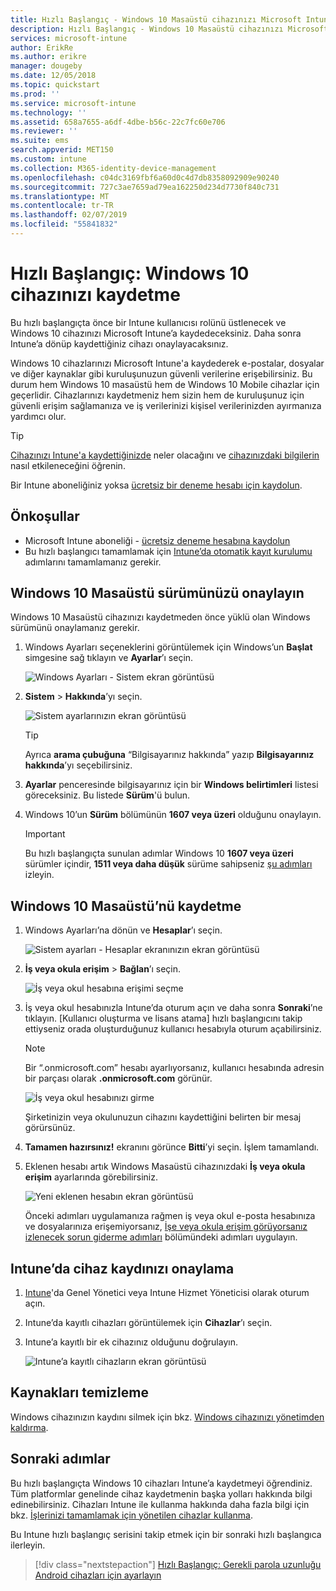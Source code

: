 ```yaml
---
title: Hızlı Başlangıç - Windows 10 Masaüstü cihazınızı Microsoft Intune’a kaydetme
description: Hızlı Başlangıç - Windows 10 Masaüstü cihazınızı Microsoft Intune’a kaydetmek için Şirket Portalı’nı kullanın.
services: microsoft-intune
author: ErikRe
ms.author: erikre
manager: dougeby
ms.date: 12/05/2018
ms.topic: quickstart
ms.prod: ''
ms.service: microsoft-intune
ms.technology: ''
ms.assetid: 658a7655-a6df-4dbe-b56c-22c7fc60e706
ms.reviewer: ''
ms.suite: ems
search.appverid: MET150
ms.custom: intune
ms.collection: M365-identity-device-management
ms.openlocfilehash: c04dc3169fbf6a60d0c4d7db8358092909e90240
ms.sourcegitcommit: 727c3ae7659ad79ea162250d234d7730f840c731
ms.translationtype: MT
ms.contentlocale: tr-TR
ms.lasthandoff: 02/07/2019
ms.locfileid: "55841832"
---
```

# <a name="quickstart-enroll-your-windows-10-device"></a>Hızlı Başlangıç: Windows 10 cihazınızı kaydetme

Bu hızlı başlangıçta önce bir Intune kullanıcısı rolünü üstlenecek ve Windows 10 cihazınızı Microsoft Intune’a kaydedeceksiniz. Daha sonra Intune’a dönüp kaydettiğiniz cihazı onaylayacaksınız.

Windows 10 cihazlarınızı Microsoft Intune'a kaydederek e-postalar, dosyalar ve diğer kaynaklar gibi kuruluşunuzun güvenli verilerine erişebilirsiniz. Bu durum hem Windows 10 masaüstü hem de Windows 10 Mobile cihazlar için geçerlidir. Cihazlarınızı kaydetmeniz hem sizin hem de kuruluşunuz için güvenli erişim sağlamanıza ve iş verilerinizi kişisel verilerinizden ayırmanıza yardımcı olur.

> [!TIP]
> [Cihazınızı Intune'a kaydettiğinizde](/intune-user-help/what-happens-if-you-install-the-company-portal-app-and-enroll-your-device-in-intune-windows) neler olacağını ve [cihazınızdaki bilgilerin](/intune-user-help/what-info-can-your-company-see-when-you-enroll-your-device-in-intune) nasıl etkileneceğini öğrenin.

Bir Intune aboneliğiniz yoksa [ücretsiz bir deneme hesabı için kaydolun](free-trial-sign-up.md).

## <a name="prerequisites"></a>Önkoşullar

- Microsoft Intune aboneliği - [ücretsiz deneme hesabına kaydolun](free-trial-sign-up.md)
- Bu hızlı başlangıcı tamamlamak için [Intune’da otomatik kayıt kurulumu](quickstart-setup-auto-enrollment.md) adımlarını tamamlamanız gerekir.

## <a name="confirm-your-windows-10-desktop-version"></a>Windows 10 Masaüstü sürümünüzü onaylayın

Windows 10 Masaüstü cihazınızı kaydetmeden önce yüklü olan Windows sürümünü onaylamanız gerekir.

1. Windows Ayarları seçeneklerini görüntülemek için Windows’un **Başlat** simgesine sağ tıklayın ve **Ayarlar**’ı seçin.

   ![Windows Ayarları - Sistem ekran görüntüsü](media/quickstart-enroll-windows-device/quickstart-enroll-windows-device-01.png)

2. **Sistem** > **Hakkında**’yı seçin. 

   ![Sistem ayarlarınızın ekran görüntüsü](media/quickstart-enroll-windows-device/quickstart-enroll-windows-device-02.png)

    > [!TIP]
    > Ayrıca **arama çubuğuna** “Bilgisayarınız hakkında” yazıp **Bilgisayarınız hakkında**’yı seçebilirsiniz.

3. **Ayarlar** penceresinde bilgisayarınız için bir **Windows belirtimleri** listesi göreceksiniz. Bu listede **Sürüm**'ü bulun.

4. Windows 10’un **Sürüm** bölümünün **1607 veya üzeri** olduğunu onaylayın.

    > [!IMPORTANT]
    > Bu hızlı başlangıçta sunulan adımlar Windows 10 **1607 veya üzeri** sürümler içindir, **1511 veya daha düşük** sürüme sahipseniz [şu adımları](/intune-user-help/enroll-your-w10-device-your-account) izleyin.

## <a name="enroll-windows-10-desktop"></a>Windows 10 Masaüstü’nü kaydetme

1. Windows Ayarları’na dönün ve **Hesaplar**’ı seçin.

   ![Sistem ayarları - Hesaplar ekranınızın ekran görüntüsü](media/quickstart-enroll-windows-device/quickstart-enroll-windows-device-03.png)

2. **İş veya okula erişim** > **Bağlan**’ı seçin.

    ![İş veya okul hesabına erişimi seçme](media/quickstart-enroll-windows-device/quickstart-enroll-windows-device-04.png)

3. İş veya okul hesabınızla Intune’da oturum açın ve daha sonra **Sonraki**’ne tıklayın. [Kullanıcı oluşturma ve lisans atama] hızlı başlangıcını takip ettiyseniz orada oluşturduğunuz kullanıcı hesabıyla oturum açabilirsiniz.

    > [!NOTE]
    > Bir “.onmicrosoft.com” hesabı ayarlıyorsanız, kullanıcı hesabında adresin bir parçası olarak **.onmicrosoft.com** görünür. 

   ![İş veya okul hesabınızı girme](media/quickstart-enroll-windows-device/quickstart-enroll-windows-device-05.png)

    Şirketinizin veya okulunuzun cihazını kaydettiğini belirten bir mesaj görürsünüz.

4. **Tamamen hazırsınız!** ekranını görünce **Bitti**’yi seçin. İşlem tamamlandı.

5. Eklenen hesabı artık Windows Masaüstü cihazınızdaki **İş veya okula erişim** ayarlarında görebilirsiniz.

   ![Yeni eklenen hesabın ekran görüntüsü](media/quickstart-enroll-windows-device/quickstart-enroll-windows-device-06.png)

    Önceki adımları uygulamanıza rağmen iş veya okul e-posta hesabınıza ve dosyalarınıza erişemiyorsanız, [İşe veya okula erişim görüyorsanız izlenecek sorun giderme adımları](/intune-user-help/troubleshoot-your-windows-10-device-windows#troubleshooting-steps-to-follow-if-you-see-access-work-or-school) bölümündeki adımları uygulayın.

## <a name="confirm-your-device-enrollment-in-intune"></a>Intune’da cihaz kaydınızı onaylama

1. [Intune](https://aka.ms/intuneportal)'da Genel Yönetici veya Intune Hizmet Yöneticisi olarak oturum açın.
2. Intune’da kayıtlı cihazları görüntülemek için **Cihazlar**’ı seçin.
3. Intune’a kayıtlı bir ek cihazınız olduğunu doğrulayın.

   ![Intune’a kayıtlı cihazların ekran görüntüsü](media/quickstart-enroll-windows-device/quickstart-enroll-windows-device-07.png)

## <a name="clean-up-resources"></a>Kaynakları temizleme

Windows cihazınızın kaydını silmek için bkz. [Windows cihazınızı yönetimden kaldırma](/intune-user-help/unenroll-your-device-from-intune-windows).

## <a name="next-steps"></a>Sonraki adımlar

Bu hızlı başlangıçta Windows 10 cihazları Intune’a kaydetmeyi öğrendiniz. Tüm platformlar genelinde cihaz kaydetmenin başka yolları hakkında bilgi edinebilirsiniz. Cihazları Intune ile kullanma hakkında daha fazla bilgi için bkz. [İşlerinizi tamamlamak için yönetilen cihazlar kullanma](/intune-user-help/use-managed-devices-to-get-work-done).

Bu Intune hızlı başlangıç serisini takip etmek için bir sonraki hızlı başlangıca ilerleyin.

> [!div class="nextstepaction"]
> [Hızlı Başlangıç: Gerekli parola uzunluğu Android cihazları için ayarlayın](quickstart-set-password-length-android.md)
